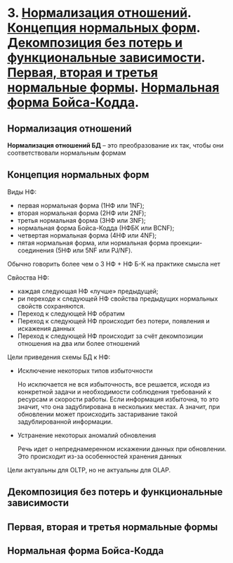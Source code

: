 # 3. [Нормализация отношений](#нормализация-отношений). [Концепция нормальных форм](). [Декомпозиция без потерь и функциональные зависимости](). [Первая, вторая и третья нормальные формы](). [Нормальная форма Бойса-Кодда]().

## Нормализация отношений

**Нормализация отношений БД** – это преобразование их так, чтобы они соответствовали нормальным формам

## Концепция нормальных форм

Виды НФ:

- первая нормальная форма (1НФ или 1NF);
- вторая нормальная форма (2НФ или 2NF);
- третья нормальная форма (3НФ или 3NF);
- нормальная форма Бойса-Кодда (НФБК или BCNF);
- четвертая нормальная форма (4НФ или 4NF);
- пятая нормальная форма, или нормальная форма проекции-соединения (5НФ или 5NF или PJ/NF).

Обычно говорить более чем о 3 НФ + НФ Б-К на практике смысла нет

Свйоства НФ:

- каждая следующая НФ «лучше» предыдущей;
- ри переходе к следующей НФ свойства предыдущих нормальных свойств сохраняются.
- Переход к следующей НФ обратим
- Переход к следующей НФ происходит без потери, появления  и искажения данных
- Переход к следующей НФ происходит за счёт декомпозиции отношения на два или более отношений

Цели приведения схемы БД к НФ:

- Исключение некоторых типов избыточности

  Но исключается не вся избыточность, все решается, исходя из конкретной задачи и необходимости соблюдения требований к ресурсам и скорости работы. Если информация избыточна, то это значит, что она задублирована в нескольких местах. А значит, при обновлении может происходить застаривание такой задублированной информации.

- Устранение некоторых аномалий обновления

  Речь идет о непреднамеренном искажении данных при обновлении. Это происходит из-за особенностей хранения данных

Цели актуальны для OLTP, но не актуальны для OLAP.

## Декомпозиция без потерь и функциональные зависимости



## Первая, вторая и третья нормальные формы

## Нормальная форма Бойса-Кодда